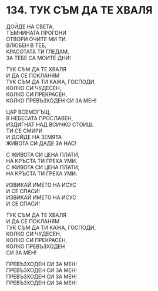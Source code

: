# 134. ТУК СЪМ ДА ТЕ ХВАЛЯ  
  
ДОЙДЕ НА СВЕТА,  
ТЪМНИНАТА ПРОГОНИ  
ОТВОРИ ОЧИТЕ МИ ТИ.  
ВЛЮБЕН В ТЕБ,  
КРАСОТАТА ТИ ГЛЕДАМ,  
ЗА ТЕБЕ СА МОИТЕ ДНИ!  
  
ТУК СЪМ ДА ТЕ ХВАЛЯ  
И ДА СЕ ПОКЛАНЯМ  
ТУК СЪМ ДА ТИ КАЖА, ГОСПОДИ,  
КОЛКО СИ ЧУДЕСЕН,  
КОЛКО СИ ПРЕКРАСЕН,  
КОЛКО ПРЕВЪЗХОДЕН СИ ЗА МЕН!  
  
ЦАР ВСЕМОГЪЩ,  
В НЕБЕСАТА ПРОСЛАВЕН,  
ИЗДИГНАТ НАД ВСИЧКО СТОИШ.  
ТИ СЕ СМИРИ  
И ДОЙДЕ НА ЗЕМЯТА  
ЖИВОТА СИ ДАДЕ ЗА НАС!  
  
С ЖИВОТА СИ ЦЕНА ПЛАТИ,  
НА КРЪСТА ТИ ГРЕХА УМИ.  
С ЖИВОТА СИ ЦЕНА ПЛАТИ,  
НА КРЪСТА ТИ ГРЕХА УМИ.  
  
ИЗВИКАЙ ИМЕТО НА ИСУС  
И СЕ СПАСИ!  
ИЗВИКАЙ ИМЕТО НА ИСУС  
И СЕ СПАСИ!  
  
ТУК СЪМ ДА ТЕ ХВАЛЯ  
И ДА СЕ ПОКЛАНЯМ  
ТУК СЪМ ДА ТИ КАЖА, ГОСПОДИ,  
КОЛКО СИ ЧУДЕСЕН,  
КОЛКО СИ ПРЕКРАСЕН,  
КОЛКО ПРЕВЪЗХОДЕН  
СИ ЗА МЕН!  
  
ПРЕВЪЗХОДЕН СИ ЗА МЕН!  
ПРЕВЪЗХОДЕН СИ ЗА МЕН!  
ПРЕВЪЗХОДЕН СИ ЗА МЕН!  
ПРЕВЪЗХОДЕН СИ ЗА МЕН!  

